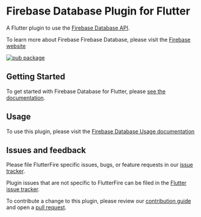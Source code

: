 # Firebase Database Plugin for Flutter

A Flutter plugin to use the [Firebase Database API](https://firebase.google.com/docs/database/).

To learn more about Firebase Firebase Database, please visit the [Firebase website](https://firebase.google.com/products/realtime-database)

[![pub package](https://img.shields.io/pub/v/firebase_database.svg)](https://pub.dev/packages/firebase_database)

## Getting Started

To get started with Firebase Database for Flutter, please [see the documentation](https://firebase.flutter.dev/docs/database/overview).

## Usage

To use this plugin, please visit the [Firebase Database Usage documentation](https://firebase.google.com/docs/database/flutter/start)

## Issues and feedback

Please file FlutterFire specific issues, bugs, or feature requests in our [issue tracker](https://github.com/firebase/flutterfire/issues/new).

Plugin issues that are not specific to FlutterFire can be filed in the [Flutter issue tracker](https://github.com/flutter/flutter/issues/new).

To contribute a change to this plugin,
please review our [contribution guide](https://github.com/firebase/flutterfire/blob/master/CONTRIBUTING.md)
and open a [pull request](https://github.com/firebase/flutterfire/pulls).
